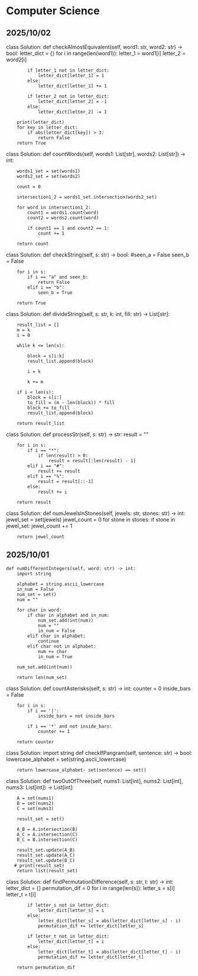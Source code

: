 # Computer Science
## 2025/10/02
class Solution:
    def checkAlmostEquivalent(self, word1: str, word2: str) -> bool:
        letter_dict = {}
        for i in range(len(word1)):
            letter_1 = word1[i]
            letter_2 = word2[i]
             
            if letter_1 not in letter_dict:
                letter_dict[letter_1] = 1
            else:
                letter_dict[letter_1] += 1
            
            if letter_2 not in letter_dict:
                letter_dict[letter_2] = -1
            else:
                letter_dict[letter_2] -= 1

        print(letter_dict)
        for key in letter_dict:
            if abs(letter_dict[key]) > 3:
                return False
        return True 
class Solution:
    def countWords(self, words1: List[str], words2: List[str]) -> int:
        
        words1_set = set(words1)
        words2_set = set(words2)

        count = 0

        intersection1_2 = words1_set.intersection(words2_set)

        for word in intersection1_2:
            count1 = words1.count(word)
            count2 = words2.count(word)

            if count1 == 1 and count2 == 1:
                count += 1

        return count        
class Solution:
    def checkString(self, s: str) -> bool:
        #seen_a = False
        seen_b = False

        for i in s:
            if i == "a" and seen_b:
                return False
            elif i == "b":
                seen_b = True

        return True
class Solution:
    def divideString(self, s: str, k: int, fill: str) -> List[str]:
        
        result_list = []
        m = k
        i = 0

        while k <= len(s):

            block = s[i:k]
            result_list.append(block)

            i = k 

            k += m

        if i < len(s):
            block = s[i:]
            to_fill = (m - len(block)) * fill 
            block += to_fill
            result_list.append(block)
    
        return result_list
class Solution:
    def processStr(self, s: str) -> str:
        result = ""   

        for i in s:
            if i == "*":
                if len(result) > 0:
                    result = result[:len(result) - 1]
            elif i == "#":
                result += result
            elif i == "%":
                result = result[::-1]
            else:
                result += i

        return result
            
class Solution:
    def numJewelsInStones(self, jewels: str, stones: str) -> int:
        jewel_set = set(jewels)
        jewel_count = 0
        for stone in stones:
            if stone in jewel_set:
                jewel_count += 1
        
        return jewel_count
## 2025/10/01
    def numDifferentIntegers(self, word: str) -> int:
        import string

        alphabet = string.ascii_lowercase
        in_num = False
        num_set = set()
        num = ""

        for char in word:
            if char in alphabet and in_num:
                num_set.add(int(num))
                num = ""
                in_num = False
            elif char in alphabet:
                continue
            elif char not in alphabet:
                num += char
                in_num = True

        num_set.add(int(num))

        return len(num_set)
class Solution:
    def countAsterisks(self, s: str) -> int:
        counter = 0
        inside_bars = False

        for i in s:
            if i == '|':
                inside_bars = not inside_bars

            if i == '*' and not inside_bars:
                counter += 1
        
        return counter


class Solution:
    import string
    def checkIfPangram(self, sentence: str) -> bool:
        lowercase_alphabet = set(string.ascii_lowercase)
       
        return lowercase_alphabet- set(sentence) == set()
class Solution:
    def twoOutOfThree(self, nums1: List[int], nums2: List[int], nums3: List[int]) -> List[int]:
        
        A = set(nums1) 
        B = set(nums2)
        C = set(nums3)

        result_set = set()

        A_B = A.intersection(B)
        A_C = A.intersection(C)
        B_C = B.intersection(C)

        result_set.update(A_B)
        result_set.update(A_C)
        result_set.update(B_C)
       # print(result_set)
        return list(result_set)
class Solution:
    def findPermutationDifference(self, s: str, t: str) -> int:
        letter_dict = {}
        permutation_dif = 0
        for i in range(len(s)):
            letter_s = s[i]
            letter_t = t[i]

            if letter_s not in letter_dict:
                letter_dict[letter_s] = i
            else:
                letter_dict[letter_s] = abs(letter_dict[letter_s] - i)
                permutation_dif += letter_dict[letter_s]
            
            if letter_t not in letter_dict:
                letter_dict[letter_t] = i
            else:
                letter_dict[letter_t] = abs(letter_dict[letter_t] - i)
                permutation_dif += letter_dict[letter_t]

        return permutation_dif
